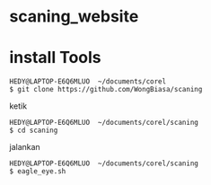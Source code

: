 # scaning_website

# install Tools
```
HEDY@LAPTOP-E6Q6MLUO  ~/documents/corel
$ git clone https://github.com/WongBiasa/scaning
```
ketik
```
HEDY@LAPTOP-E6Q6MLUO  ~/documents/corel/scaning
$ cd scaning
```
jalankan
```
HEDY@LAPTOP-E6Q6MLUO  ~/documents/corel/scaning
$ eagle_eye.sh
```

